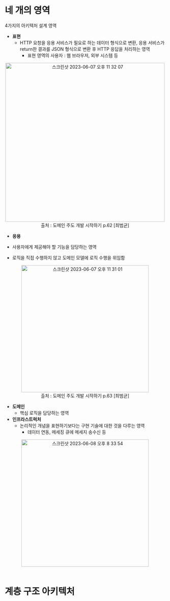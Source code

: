 # 네 개의 영역

4가지의 아키텍처 설계 영역

- **표현**
  - HTTP 요청을 응용 서비스가 필요로 하는 데이터 형식으로 변환, 응용 서비스가 return한 결과를 JSON 형식으로 변환 후 HTTP 응답을 처리하는 영역
    - 표현 영역의 사용자 : 웹 브라우저, 외부 시스템 등

<div style="text-align: center;">
  <img width="500" alt="스크린샷 2023-06-07 오후 11 32 07" src="https://github.com/b2aconnn/TIL/assets/89119477/ec2cd4f1-8443-4df3-81ae-1b56716e55c2"></div>

<div style="text-align: center;">출처 : 도메인 주도 개발 시작하기 p.62 [최범균]</div>

- **응용**
- 사용자에게 제공해야 할 기능을 담당하는 영역
  
- 로직을 직접 수행하지 않고 도메인 모델에 로직 수행을 위임함

<div style="text-align: center;">
  <img width="400" alt="스크린샷 2023-06-07 오후 11 31 01" src="https://github.com/b2aconnn/TIL/assets/89119477/1add16c2-91fb-4c52-b264-e5491894f4af"></div>

<div style="text-align: center;">출처 : 도메인 주도 개발 시작하기 p.63 [최범균]</div>

- **도메인**
  - 핵심 로직을 담당하는 영역
- **인프라스트럭처**
  - 논리적인 개념을 표현하기보다는 구현 기술에 대한 것을 다루는 영역
    - 데이터 연동, 메세징 큐에 메세지 송수신 등

<div style="text-align: center;">
	<img width="400" alt="스크린샷 2023-06-08 오후 8 33 54" src="https://github.com/b2aconnn/TIL/assets/89119477/6f1eeb63-3c43-4b28-a7e2-f5c22652c49a"></div>

<br>

# 계층 구조 아키텍처

 





